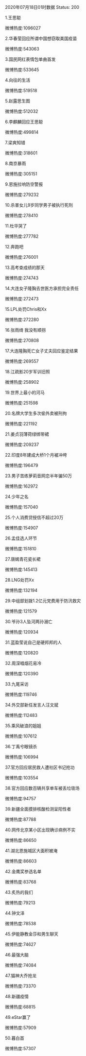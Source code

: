 2020年07月18日01时数据
Status: 200

1.王思聪

微博热度:1096027

2.华春莹回应所谓中国想窃取美国疫苗

微博热度:543063

3.国民网红表情包单曲首发

微博热度:533645

4.向往的生活

微博热度:519518

5.赵露思生图

微博热度:512032

6.李麒麟回应王思聪

微博热度:499814

7.梁爽知错

微博热度:318601

8.南京暴雨

微博热度:305151

9.恩施拉响防空警报

微博热度:279232

10.杀害女儿9岁同学男子被执行死刑

微博热度:278410

11.杜华哭了

微博热度:277782

12.奔跑吧

微博热度:276001

13.高考查成绩的那天

微博热度:274743

14.大连女子隆胸去世医方承担完全责任

微博热度:272473

15.LPL处罚Chris和Xx

微博热度:272280

16.张雨绮 我没有顺拐

微博热度:270808

17.大连隆胸死亡女子丈夫回应鉴定结果

微博热度:269557

18.江疏影20岁军训旧照

微博热度:258902

19.世界上最小的河马

微博热度:251598

20.名牌大学生多次偷外卖被刑拘

微博热度:221192

21.姜贞羽薄荷绿绑带裙

微博热度:209237

22.印度8年建成大桥1个月被冲垮

微博热度:196479

23.男子苦练萝莉音网恋半年骗50万

微博热度:162972

24.少年之名

微博热度:157040

25.个人消费贷授信不超过20万

微博热度:154907

26.孟佳选人环节

微博热度:151810

27.唐嫣青花瓷长裙

微博热度:145413

28.LNG处罚Xx

微博热度:132194

29.中组部划拨1.2亿元党费用于防汛救灾

微博热度:121579

30.爷孙3人坠河两孙溺亡

微博热度:120934

31.蓝盈莹说自己是硬邦邦的人

微博热度:120820

32.周深唱烟花易冷

微博热度:120390

33.九尾采访

微博热度:119746

34.外交部新任发言人汪文斌

微博热度:112483

35.乘风破浪的姐姐

微博热度:107612

36.丁禹兮眼镜杀

微博热度:106994

37.官方回应居民救人遭社区书记抢功

微博热度:103554

38.官方回应数百辆共享单车被丢垃圾场

微博热度:94757

39.新疆全面摸排核酸检测呈阳性者

微博热度:87788

40.网传北京某小区出现确诊病例不实

微博热度:86650

41.湖北恩施城区大面积被淹

微博热度:86603

42.金鹰奖参选名单

微博热度:83768

43.炙热的我们

微博热度:79213

44.钟文泽

微博热度:78538

45.伊能静教金莎和男生聊天

微博热度:74627

46.最强大脑

微博热度:74084

47.猫神大乔抢龙

微博热度:73370

48.新疆疫情

微博热度:68815

49.eStar赢了

微博热度:57909

50.暮白首

微博热度:57307

